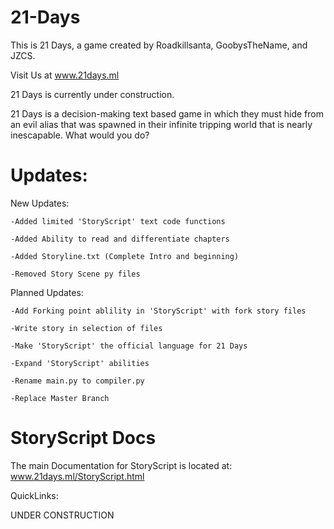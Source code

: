 # 21-Days
This is 21 Days, a game created by Roadkillsanta, GoobysTheName, and JZCS.

Visit Us at www.21days.ml

21 Days is currently under construction.

21 Days is a decision-making text based game in which they must hide from an evil alias that was spawned in their infinite tripping world that is nearly inescapable. What would you do?

# Updates:
New Updates:

	-Added limited 'StoryScript' text code functions

	-Added Ability to read and differentiate chapters

	-Added Storyline.txt (Complete Intro and beginning)

	-Removed Story Scene py files
 
 
Planned Updates:

	-Add Forking point ablility in 'StoryScript' with fork story files

	-Write story in selection of files

	-Make 'StoryScript' the official language for 21 Days

	-Expand 'StoryScript' abilities

	-Rename main.py to compiler.py

	-Replace Master Branch

# StoryScript Docs

The main Documentation for StoryScript is located at: www.21days.ml/StoryScript.html

QuickLinks:

UNDER CONSTRUCTION

